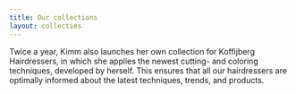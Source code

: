 ```yaml
---
title: Our collections
layout: collecties
---
```



Twice a year, Kimm also launches her own collection for Koffijberg Hairdressers, in which she applies the newest cutting- and coloring techniques, developed by herself. This ensures that all our hairdressers are optimally informed about the latest techniques, trends, and products.&nbsp;
